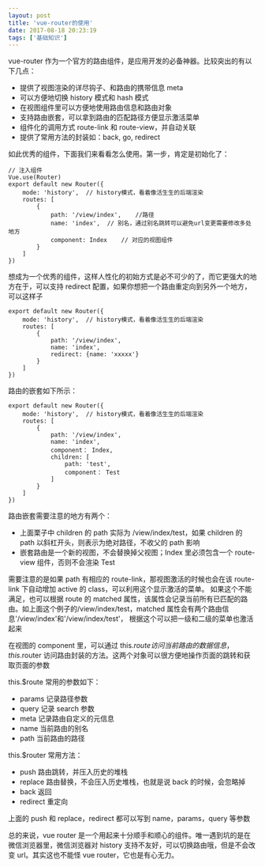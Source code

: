 ```yaml
---
layout: post
title: 'vue-router的使用'
date: 2017-08-18 20:23:19
tags: ['基础知识']
---
```


vue-router 作为一个官方的路由组件，是应用开发的必备神器。比较突出的有以下几点：

- 提供了视图渲染的详尽钩子、和路由的携带信息 meta
- 可以方便地切换 history 模式和 hash 模式
- 在视图组件里可以方便地使用路由信息和路由对象
- 支持路由嵌套，可以拿到路由的匹配路径方便显示激活菜单
- 组件化的调用方式 route-link 和 route-view，并自动关联
- 提供了常用方法的封装如：back, go, redirect

如此优秀的组件，下面我们来看看怎么使用。第一步，肯定是初始化了：

```
// 注入组件
Vue.use(Router)
export default new Router({
    mode: 'history',  // history模式，看着像活生生的后端渲染
    routes: [
        {
            path: '/view/index',    //路径
            name: 'index',  // 别名，通过别名跳转可以避免url变更需要修改多处地方
            component: Index    // 对应的视图组件
        }
    ]
})
```

想成为一个优秀的组件，这样人性化的初始方式是必不可少的了，而它更强大的地方在于，可以支持 redirect 配置，如果你想把一个路由重定向到另外一个地方，可以这样子

```
export default new Router({
    mode: 'history',  // history模式，看着像活生生的后端渲染
    routes: [
        {
            path: '/view/index',
            name: 'index',
            redirect: {name: 'xxxxx'}
        }
    ]
})
```

路由的嵌套如下所示：

```
export default new Router({
    mode: 'history',  // history模式，看着像活生生的后端渲染
    routes: [
        {
            path: '/view/index',
            name: 'index',
            component： Index,
            children: [
                path: 'test',
                component： Test
            ]
        }
    ]
})
```

路由嵌套需要注意的地方有两个：

- 上面栗子中 children 的 path 实际为 /view/index/test，如果 children 的 path 以斜杠开头，则表示为绝对路径，不收父的 path 影响
- 嵌套路由是一个新的视图，不会替换掉父视图；Index 里必须包含一个 route-view 组件，否则不会渲染 Test

需要注意的是如果 path 有相应的 route-link，那视图激活的时候也会在该 route-link 下自动增加 active 的 class，可以利用这个显示激活的菜单。
如果这个不能满足，也可以根据 route 的 matched 属性，该属性会记录当前所有已匹配的路由。如上面这个例子的/view/index/test，matched 属性会有两个路由信息'/view/index'和'/view/index/test'，
根据这个可以把一级和二级的菜单也激活起来

在视图的 component 里，可以通过 this.$route访问当前路由的数据信息，this.$router 访问路由封装的方法。这两个对象可以很方便地操作页面的跳转和获取页面的参数

this.$route 常用的参数如下：

- params 记录路径参数
- query 记录 search 参数
- meta 记录路由自定义的元信息
- name 当前路由的别名
- path 当前路由的路径

this.$router 常用方法：

- push 路由跳转，并压入历史的堆栈
- replace 路由替换，不会压入历史堆栈，也就是说 back 的时候，会忽略掉
- back 返回
- redirect 重定向

上面的 push 和 replace，redirect 都可以写到 name，params，query 等参数

总的来说，vue router 是一个用起来十分顺手和顺心的组件。唯一遇到坑的是在微信浏览器里，微信浏览器对 history 支持不友好，可以切换路由哦，但是不会改变 url。其实这也不能怪 vue router，它也是有心无力。
